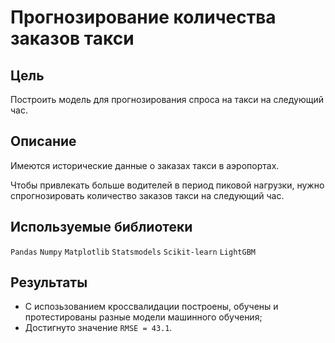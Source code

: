 # Прогнозирование количества заказов такси

## Цель

Построить модель для прогнозирования спроса на такси на следующий час.

## Описание

Имеются исторические данные о заказах такси в аэропортах.

Чтобы привлекать больше водителей в период пиковой нагрузки, нужно спрогнозировать количество заказов такси на следующий час.

## Используемые библиотеки

`Pandas`
`Numpy`
`Matplotlib`
`Statsmodels`
`Scikit-learn`
`LightGBM`

## Результаты
* С испозьзованием кроссвалидации построены, обучены и протестированы разные модели машинного обучения;
* Достигнуто значение `RMSE = 43.1`.

